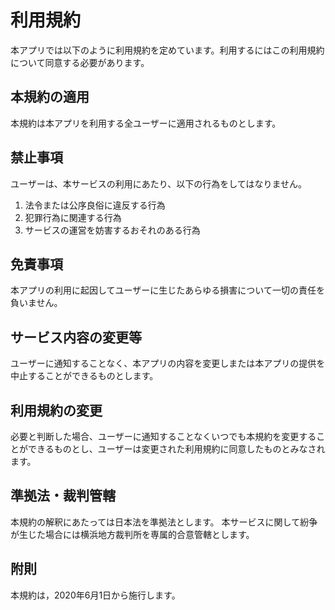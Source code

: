# 利用規約

本アプリでは以下のように利用規約を定めています。利用するにはこの利用規約について同意する必要があります。

## 本規約の適用

本規約は本アプリを利用する全ユーザーに適用されるものとします。 

## 禁止事項

ユーザーは、本サービスの利用にあたり、以下の行為をしてはなりません。

1.  法令または公序良俗に違反する行為
2.  犯罪行為に関連する行為
3.  サービスの運営を妨害するおそれのある行為

## 免責事項

本アプリの利用に起因してユーザーに生じたあらゆる損害について一切の責任を負いません。

## サービス内容の変更等

ユーザーに通知することなく、本アプリの内容を変更しまたは本アプリの提供を中止することができるものとします。

## 利用規約の変更

必要と判断した場合、ユーザーに通知することなくいつでも本規約を変更することができるものとし、ユーザーは変更された利用規約に同意したものとみなされます。

## 準拠法・裁判管轄

本規約の解釈にあたっては日本法を準拠法とします。
本サービスに関して紛争が生じた場合には横浜地方裁判所を専属的合意管轄とします。

## 附則

本規約は，2020年6月1日から施行します。
